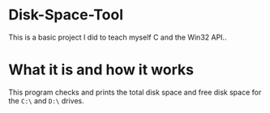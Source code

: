# Disk-Space-Tool
This is a basic project I did to teach myself C and the Win32 API.. 


# What it is and how it works
This program checks and prints the total disk space and free disk space for the `C:\` and `D:\` drives.
